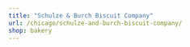 ```yaml
---
title: "Schulze & Burch Biscuit Company"
url: /chicago/schulze-and-burch-biscuit-company/
shop: bakery
---
```

